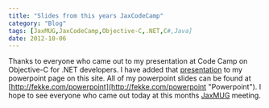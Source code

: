 ```yaml
---
title: "Slides from this years JaxCodeCamp"
category: "Blog"
tags: [JaxMUG,JaxCodeCamp,Objective-C,.NET,C#,Java]
date: 2012-10-06
---
```



Thanks to everyone who came out to my presentation at Code Camp on Objective-C for .NET developers. I have added that [presentation](http://fekke.com/Media/Default/powerpoint/Objective-CforCSharpDevelopers.ppt "Objective-C Presentation") to my powerpoint page on this site. All of my powerpoint slides can be found at [http://fekke.com/powerpoint](http://fekke.com/powerpoint "Powerpoint"). I hope to see everyone who came out today at this months [JaxMUG](jaxmug.com "jaxmug") meeting.